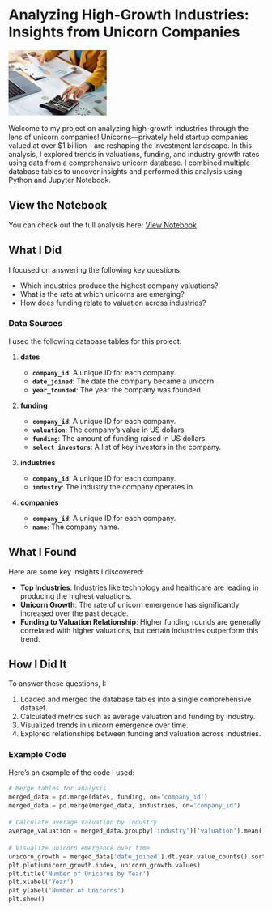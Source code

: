 # Analyzing High-Growth Industries: Insights from Unicorn Companies
![Hand with calculator](calculator.jpg)

Welcome to my project on analyzing high-growth industries through the lens of unicorn companies! Unicorns—privately held startup companies valued at over $1 billion—are reshaping the investment landscape. In this analysis, I explored trends in valuations, funding, and industry growth rates using data from a comprehensive unicorn database. I combined multiple database tables to uncover insights and performed this analysis using Python and Jupyter Notebook.

## View the Notebook
You can check out the full analysis here: [View Notebook](https://github.com/caryhtan/Analyzing-Unicorn-Companies/blob/main/notebook.ipynb)

## What I Did
I focused on answering the following key questions:
- Which industries produce the highest company valuations?
- What is the rate at which unicorns are emerging?
- How does funding relate to valuation across industries?

### Data Sources
I used the following database tables for this project:

1. **dates**
   - **`company_id`**: A unique ID for each company.
   - **`date_joined`**: The date the company became a unicorn.
   - **`year_founded`**: The year the company was founded.

2. **funding**
   - **`company_id`**: A unique ID for each company.
   - **`valuation`**: The company’s value in US dollars.
   - **`funding`**: The amount of funding raised in US dollars.
   - **`select_investors`**: A list of key investors in the company.

3. **industries**
   - **`company_id`**: A unique ID for each company.
   - **`industry`**: The industry the company operates in.

4. **companies**
   - **`company_id`**: A unique ID for each company.
   - **`name`**: The company name.

## What I Found
Here are some key insights I discovered:
- **Top Industries**: Industries like technology and healthcare are leading in producing the highest valuations.
- **Unicorn Growth**: The rate of unicorn emergence has significantly increased over the past decade.
- **Funding to Valuation Relationship**: Higher funding rounds are generally correlated with higher valuations, but certain industries outperform this trend.

## How I Did It
To answer these questions, I:
1. Loaded and merged the database tables into a single comprehensive dataset.
2. Calculated metrics such as average valuation and funding by industry.
3. Visualized trends in unicorn emergence over time.
4. Explored relationships between funding and valuation across industries.

### Example Code
Here’s an example of the code I used:
```python
# Merge tables for analysis
merged_data = pd.merge(dates, funding, on='company_id')
merged_data = pd.merge(merged_data, industries, on='company_id')

# Calculate average valuation by industry
average_valuation = merged_data.groupby('industry')['valuation'].mean()

# Visualize unicorn emergence over time
unicorn_growth = merged_data['date_joined'].dt.year.value_counts().sort_index()
plt.plot(unicorn_growth.index, unicorn_growth.values)
plt.title('Number of Unicorns by Year')
plt.xlabel('Year')
plt.ylabel('Number of Unicorns')
plt.show()
